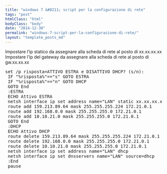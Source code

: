 ```yaml
---
title: "windows 7 &#8211; script per la configurazione di rete"
tags: "post"
htmlClass: "html"
bodyClass: "body"
date: "2014-12-30"
permalink: "windows-7-script-per-la-configurazione-di-rete/"
layout: "template_posts_md"
---
```

<p>Impostare l&#8217;ip statico da assegnare alla scheda di rete al posto di xx.xx.xx.xx<br />
Impostare l&#8217;ip del gateway da assegnare alla scheda di rete al posto di gw.xx.xx.xx</p>
<pre>
set /p risposta=ATTIVO ESTRA e DISATTIVO DHCP? (s/n):
 IF "%risposta%"=="s" GOTO ESTRA
 IF "%risposta%"=="n" GOTO DHCP
 GOTO End
 :ESTRA
 ECHO Attivo ESTRA
 netsh interface ip set address name="LAN" static xx.xx.xx.xx 255.255.255.0 gw.xx.xx.xx 1
 route add 159.213.89.64 mask 255.255.255.224 172.21.0.1
 route add 192.168.0.0 mask 255.255.255.0 172.21.0.1
 route add 10.10.21.0 mask 255.255.255.0 172.21.0.1
 GOTO End
 :DHCP
 ECHO Attivo DHCP
 route delete 159.213.89.64 mask 255.255.255.224 172.21.0.1
 route delete 192.168.0.0 mask 255.255.255.0 172.21.0.1
 route delete 10.10.21.0 mask 255.255.255.0 172.21.0.1
 netsh interface ip set address name="LAN" dhcp
 netsh interface ip set dnsservers name="LAN" source=dhcp
 :End
 pause
</pre>
